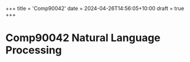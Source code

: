 +++
title = 'Comp90042'
date = 2024-04-26T14:56:05+10:00
draft = true
+++

# Comp90042 Natural Language Processing
